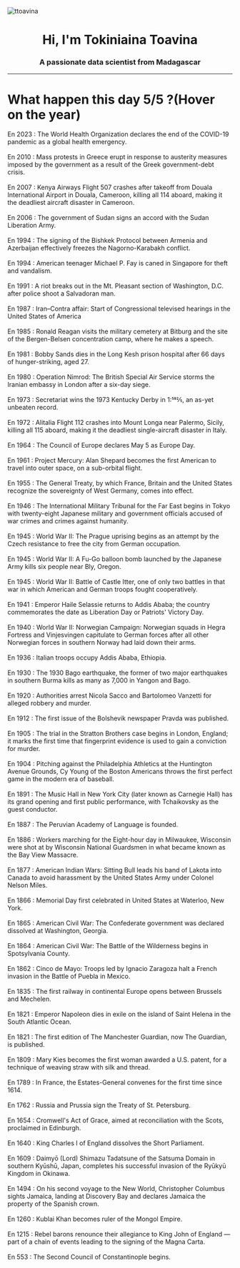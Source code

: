 
<p align="left"> <img src="https://komarev.com/ghpvc/?username=ttoavina&label=Profile%20views&color=0e75b6&style=flat" alt="ttoavina" /> </p>
<h1 align="center">Hi, I'm Tokiniaina Toavina</h1>
<h3 align="center">A passionate data scientist from Madagascar</h3>
    
<hr/>
<h1> What happen this day 5/5 ?(Hover on the year)</h1>

En 2023 : The World Health Organization declares the end of the COVID-19 pandemic as a global health emergency.
<br/><br/>
En 2010 : Mass protests in Greece erupt in response to austerity measures imposed by the government as a result of the Greek government-debt crisis.
<br/><br/>
En 2007 : Kenya Airways Flight 507 crashes after takeoff from Douala International Airport in Douala, Cameroon, killing all 114 aboard, making it the deadliest aircraft disaster in Cameroon.
<br/><br/>
En 2006 : The government of Sudan signs an accord with the Sudan Liberation Army.
<br/><br/>
En 1994 : The signing of the Bishkek Protocol between Armenia and Azerbaijan effectively freezes the Nagorno-Karabakh conflict.
<br/><br/>
En 1994 : American teenager Michael P. Fay is caned in Singapore for theft and vandalism.
<br/><br/>
En 1991 : A riot breaks out in the Mt. Pleasant section of Washington, D.C. after police shoot a Salvadoran man.
<br/><br/>
En 1987 : Iran–Contra affair: Start of Congressional televised hearings in the United States of America
<br/><br/>
En 1985 : Ronald Reagan visits the military cemetery at Bitburg and the site of the Bergen-Belsen concentration camp, where he makes a speech.
<br/><br/>
En 1981 : Bobby Sands dies in the Long Kesh prison hospital after 66 days of hunger-striking, aged 27.
<br/><br/>
En 1980 : Operation Nimrod: The British Special Air Service storms the Iranian embassy in London after a six-day siege.
<br/><br/>
En 1973 : Secretariat wins the 1973 Kentucky Derby in 1:592⁄5, an as-yet unbeaten record.
<br/><br/>
En 1972 : Alitalia Flight 112 crashes into Mount Longa near Palermo, Sicily, killing all 115 aboard, making it the deadliest single-aircraft disaster in Italy.
<br/><br/>
En 1964 : The Council of Europe declares May 5 as Europe Day.
<br/><br/>
En 1961 : Project Mercury: Alan Shepard becomes the first American to travel into outer space, on a sub-orbital flight.
<br/><br/>
En 1955 : The General Treaty, by which France, Britain and the United States recognize the sovereignty of West Germany, comes into effect.
<br/><br/>
En 1946 : The International Military Tribunal for the Far East begins in Tokyo with twenty-eight Japanese military and government officials accused of war crimes and crimes against humanity.
<br/><br/>
En 1945 : World War II: The Prague uprising begins as an attempt by the Czech resistance to free the city from German occupation.
<br/><br/>
En 1945 : World War II: A Fu-Go balloon bomb launched by the Japanese Army kills six people near Bly, Oregon.
<br/><br/>
En 1945 : World War II: Battle of Castle Itter, one of only two battles in that war in which American and German troops fought cooperatively.
<br/><br/>
En 1941 : Emperor Haile Selassie returns to Addis Ababa; the country commemorates the date as Liberation Day or Patriots' Victory Day.
<br/><br/>
En 1940 : World War II: Norwegian Campaign: Norwegian squads in Hegra Fortress and Vinjesvingen capitulate to German forces after all other Norwegian forces in southern Norway had laid down their arms.
<br/><br/>
En 1936 : Italian troops occupy Addis Ababa, Ethiopia.
<br/><br/>
En 1930 : The 1930 Bago earthquake, the former of two major earthquakes in southern Burma kills as many as 7,000 in Yangon and Bago.
<br/><br/>
En 1920 : Authorities arrest Nicola Sacco and Bartolomeo Vanzetti for alleged robbery and murder.
<br/><br/>
En 1912 : The first issue of the Bolshevik newspaper Pravda was published.
<br/><br/>
En 1905 : The trial in the Stratton Brothers case begins in London, England; it marks the first time that fingerprint evidence is used to gain a conviction for murder.
<br/><br/>
En 1904 : Pitching against the Philadelphia Athletics at the Huntington Avenue Grounds, Cy Young of the Boston Americans throws the first perfect game in the modern era of baseball.
<br/><br/>
En 1891 : The Music Hall in New York City (later known as Carnegie Hall) has its grand opening and first public performance, with Tchaikovsky as the guest conductor.
<br/><br/>
En 1887 : The Peruvian Academy of Language is founded.
<br/><br/>
En 1886 : Workers marching for the Eight-hour day in Milwaukee, Wisconsin were shot at by Wisconsin National Guardsmen in what became known as the Bay View Massacre.
<br/><br/>
En 1877 : American Indian Wars: Sitting Bull leads his band of Lakota into Canada to avoid harassment by the United States Army under Colonel Nelson Miles.
<br/><br/>
En 1866 : Memorial Day first celebrated in United States at Waterloo, New York.
<br/><br/>
En 1865 : American Civil War: The Confederate government was declared dissolved at Washington, Georgia.
<br/><br/>
En 1864 : American Civil War: The Battle of the Wilderness begins in Spotsylvania County.
<br/><br/>
En 1862 : Cinco de Mayo: Troops led by Ignacio Zaragoza halt a French invasion in the Battle of Puebla in Mexico.
<br/><br/>
En 1835 : The first railway in continental Europe opens between Brussels and Mechelen.
<br/><br/>
En 1821 : Emperor Napoleon dies in exile on the island of Saint Helena in the South Atlantic Ocean.
<br/><br/>
En 1821 : The first edition of The Manchester Guardian, now The Guardian, is published.
<br/><br/>
En 1809 : Mary Kies becomes the first woman awarded a U.S. patent, for a technique of weaving straw with silk and thread.
<br/><br/>
En 1789 : In France, the Estates-General convenes for the first time since 1614.
<br/><br/>
En 1762 : Russia and Prussia sign the Treaty of St. Petersburg.
<br/><br/>
En 1654 : Cromwell's Act of Grace, aimed at reconciliation with the Scots, proclaimed in Edinburgh.
<br/><br/>
En 1640 : King Charles I of England dissolves the Short Parliament.
<br/><br/>
En 1609 : Daimyō (Lord) Shimazu Tadatsune of the Satsuma Domain in southern Kyūshū, Japan, completes his successful invasion of the Ryūkyū Kingdom in Okinawa.
<br/><br/>
En 1494 : On his second voyage to the New World, Christopher Columbus sights Jamaica, landing at Discovery Bay and declares Jamaica the property of the Spanish crown.
<br/><br/>
En 1260 : Kublai Khan becomes ruler of the Mongol Empire.
<br/><br/>
En 1215 : Rebel barons renounce their allegiance to King John of England — part of a chain of events leading to the signing of the Magna Carta.
<br/><br/>
En 553 : The Second Council of Constantinople begins.
<br/><br/>
